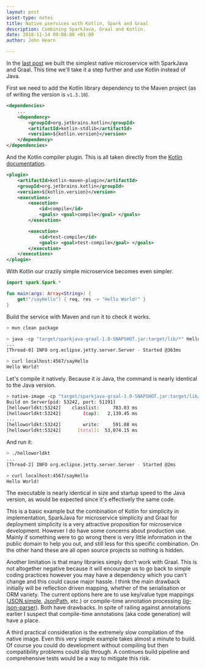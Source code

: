 ```yaml
---
layout: post
asset-type: notes
title: Native µservices with Kotlin, Spark and Graal
description: Combining SparkJava, Graal and Kotlin.
date: 2018-11-14 09:08:00 +01:00
author: John Hearn

---
```


In the [last post](native-sparkjava-graal) we built the simplest native microservice with SparkJava and Graal. This time we'll take it a step further and use Kotlin instead of Java.

First we need to add the Kotlin library dependency to the Maven project (as of writing the version is `v1.3.10`).

```xml
<dependencies>
    ...
    <dependency>
        <groupId>org.jetbrains.kotlin</groupId>
        <artifactId>kotlin-stdlib</artifactId>
        <version>${kotlin.version}</version>
    </dependency>
</dependencies>
```

And the Kotlin compiler plugin. This is all taken directly from the [Kotlin documentation](https://kotlinlang.org/docs/reference/using-maven.html).

```xml
<plugin>
    <artifactId>kotlin-maven-plugin</artifactId>
    <groupId>org.jetbrains.kotlin</groupId>
    <version>${kotlin.version}</version>
    <executions>
        <execution>
            <id>compile</id>
            <goals> <goal>compile</goal> </goals>
        </execution>

        <execution>
            <id>test-compile</id>
            <goals> <goal>test-compile</goal> </goals>
        </execution>
    </executions>
</plugin>
```

With Kotlin our crazily simple microservice becomes even simpler.
```kotlin
import spark.Spark.*

fun main(args: Array<String>) {
    get("/sayHello") { req, res -> "Hello World!" }
}
```

Build the service with Maven and run it to check it works.
```bash
> mvn clean package
```
```bash
> java -cp "target/sparkjava-graal-1.0-SNAPSHOT.jar:target/lib/*" HelloWorldKt
...
[Thread-0] INFO org.eclipse.jetty.server.Server - Started @363ms
```
```bash
> curl localhost:4567/sayHello
Hello World!
```

Let's compile it natively. Because it *is* Java, the command is nearly identical to the Java version.
```bash
> native-image -cp "target/sparkjava-graal-1.0-SNAPSHOT.jar:target/lib/*" HelloWorldKt
Build on Server(pid: 53242, port: 51191)
[helloworldkt:53242]    classlist:     783.03 ms
[helloworldkt:53242]        (cap):   2,139.45 ms
...
[helloworldkt:53242]        write:     591.88 ms
[helloworldkt:53242]      [total]:  53,074.15 ms
```

And run it:
```bash
> ./helloworldkt
...
[Thread-2] INFO org.eclipse.jetty.server.Server - Started @2ms
```
```bash
> curl localhost:4567/sayHello
Hello World!
```

The executable is nearly identical in size and startup speed to the Java version, as would be expected since it's effectively the same code.

This is a basic example but the combination of Kotlin for simplicity in implementation, SparkJava for microservice simplicity and Graal for deployment simplicity is a very attractive proposition for microservice development. However I do have some concerns about production use. Mainly if something were to go wrong there is very little information in the public domain to help you out, and still less for this specific combination. On the other hand these are all open source projects so nothing is hidden.

Another limitation is that many libraries simply don't work with Graal. This is not altogether negative because it will encourage us to go back to simple coding practices however you may have a dependency which you can't change and this could cause major hassle. I think the main drawback initially will be reflection driven mapping, whether of the serialisation or ORM variety. The current options here are to use key/value type mappings ([JSON.simple](https://github.com/fangyidong/json-simple), [JsonPath](https://github.com/json-path/JsonPath), etc.) or compile-time annotation processing ([ig-json-parser](https://github.com/Instagram/ig-json-parser)). Both have drawbacks. In spite of railing against annotations earlier I suspect that compile-time annotations (aka code generation) will have a place.

A third practical consideration is the extremely slow compilation of the native image. Even this very simple example takes almost a minute to build. Of course you could do development without compiling but then compatibility problems could slip through. A continues build pipeline and comprehensive tests would be a way to mitigate this risk.